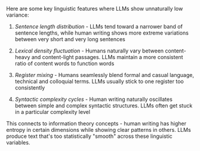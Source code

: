 Here are some key linguistic features where LLMs show unnaturally low variance:

1. *Sentence length distribution* - LLMs tend toward a narrower band of sentence lengths, while human writing shows more extreme variations between very short and very long sentences

2. *Lexical density fluctuation* - Humans naturally vary between content-heavy and content-light passages. LLMs maintain a more consistent ratio of content words to function words

3. *Register mixing* - Humans seamlessly blend formal and casual language, technical and colloquial terms. LLMs usually stick to one register too consistently

4. *Syntactic complexity cycles* - Human writing naturally oscillates between simple and complex syntactic structures. LLMs often get stuck in a particular complexity level

This connects to information theory concepts - human writing has higher entropy in certain dimensions while showing clear patterns in others. LLMs produce text that's too statistically "smooth" across these linguistic variables.